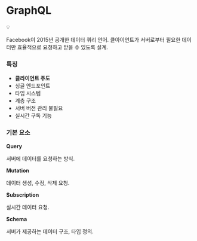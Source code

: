 # GraphQL

<aside>
💡

Facebook이 2015년 공개한 데이터 쿼리 언어.
클아이언트가 서버로부터 필요한 데이터만 효율적으로 요청하고 받을 수 있도록 설계.

</aside>

### 특징

- **클라이언트 주도**
- 싱글 엔드포인트
- 타입 시스템
- 계층 구조
- 서버 버전 관리 불필요
- 실시간 구독 기능

### 기본 요소

**Query**

서버에 데이터를 요청하는 방식.

**Mutation**

데이터 생성, 수정, 삭제 요청.

**Subscription**

실시간 데이터 요청.

**Schema**

서버가 제공하는 데이터 구조, 타입 정의.
